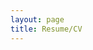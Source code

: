 ```yaml
---
layout: page
title: Resume/CV
---
```


<object data="https://drive.google.com/file/d/1KdnMcfYYS2-usaaONPAEN4k4FnY1mkpE/view?usp=sharing" width="800px" height="1100px"></object>